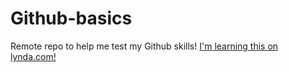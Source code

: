# Github-basics
Remote repo to help me test my Github skills!
[I'm learning this on lynda.com!](http://www.lynda.com)

